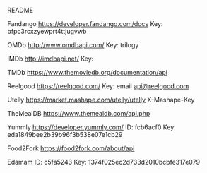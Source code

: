 README

Fandango
https://developer.fandango.com/docs
Key: bfpc3rcxzyewprt4ttjugvwb

OMDb
http://www.omdbapi.com/
Key: trilogy

IMDb
http://imdbapi.net/
Key: 

TMDb
https://www.themoviedb.org/documentation/api

Reelgood
https://reelgood.com/
Key: email api@reelgood.com

Utelly
https://market.mashape.com/utelly/utelly
X-Mashape-Key

TheMealDB 
https://www.themealdb.com/api.php

Yummly
https://developer.yummly.com/
ID: fcb6acf0
Key: eda1849bee2b39b96f3b538e07e1cb29

Food2Fork
https://food2fork.com/about/api

Edamam
ID: c5fa5243
Key: 1374f025ec2d733d2010bcbfe317e079
